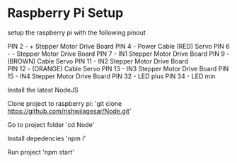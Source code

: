 # Raspberry Pi Setup

setup the raspberry pi with the following pinout

PIN 2     -       + Stepper Motor Drive Board
PIN 4     -       Power Cable (RED) Servo
PIN 6     -       - Stepper Motor Drive Board
PIN 7     -       IN1 Stepper Motor Drive Board
PIN 9     -       (BROWN) Cable Servo
PIN 11    -       IN2 Stepper Motor Drive Board    
PIN 12    -       (ORANGE) Cable Servo
PIN 13    -       IN3 Stepper Motor Drive Board 
PIN 15    -       IN4 Stepper Motor Drive Board 
PIN 32    -       LED plus
PIN 34    -       LED min

Install the latest NodeJS

Clone project to raspberry pi:
'git clone https://github.com/rishwijagesar/Node.git'

Go to project folder 
'cd Node'

Install depedencies
'npm i'

Run project
'npm start'
